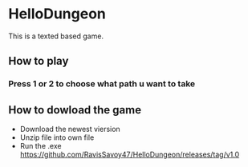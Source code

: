 # HelloDungeon

This is a texted based game.
## How to play
### Press 1 or 2 to choose what path u want to take

## How to dowload the game
- Download the newest viersion
- Unzip file into own file
- Run the .exe
https://github.com/RavisSavoy47/HelloDungeon/releases/tag/v1.0

